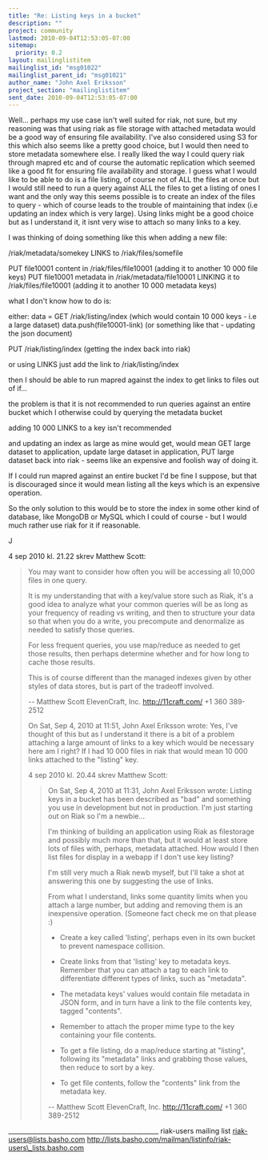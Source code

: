 ```yaml
---
title: "Re: Listing keys in a bucket"
description: ""
project: community
lastmod: 2010-09-04T12:53:05-07:00
sitemap:
  priority: 0.2
layout: mailinglistitem
mailinglist_id: "msg01022"
mailinglist_parent_id: "msg01021"
author_name: "John Axel Eriksson"
project_section: "mailinglistitem"
sent_date: 2010-09-04T12:53:05-07:00
---
```



Well... perhaps my use case isn't well suited for riak, not sure, but my 
reasoning was that using riak as file storage with attached
metadata would be a good way of ensuring file availability. I've also 
considered using S3 for this which also seems like a pretty
good choice, but I would then need to store metadata somewhere else.
I really liked the way I could query riak through mapred etc and of course the 
automatic replication which seemed like a good fit
for ensuring file availability and storage. I guess what I would like to be 
able to do is a file listing, of course not of ALL the files at
once but I would still need to run a query against ALL the files to get a 
listing of ones I want and the only way this seems possible
is to create an index of the files to query - which of course leads to the 
trouble of maintaining that index (i.e updating an index which is very
large). Using links might be a good choice but as I understand it, it isnt very 
wise to attach so many links to a key.

I was thinking of doing something like this when adding a new file:

/riak/metadata/somekey LINKS to /riak/files/somefile

PUT file10001 content in /riak/files/file10001 (adding it to another 10 000 
file keys)
PUT file10001 metadata in /riak/metadata/file10001 LINKING it to 
/riak/files/file10001 (adding it to another 10 000 metadata keys)

what I don't know how to do is:

either:
data = GET /riak/listing/index (which would contain 10 000 keys - i.e a large 
dataset)
data.push(file10001-link) (or something like that - updating the json document)

PUT /riak/listing/index (getting the index back into riak)

or using LINKS just
add the link to /riak/listing/index

then I should be able to run mapred against the index to get links to files out 
of if...

the problem is that it is not recommended to run queries against an entire 
bucket which I otherwise could
by querying the metadata bucket

adding 10 000 LINKS to a key isn't recommended

and updating an index as large as mine would get, would mean GET large dataset 
to application, update
large dataset in application, PUT large dataset back into riak - seems like an 
expensive and foolish way
of doing it.

If I could run mapred against an entire bucket I'd be fine I suppose, but that 
is discouraged since it would mean
listing all the keys which is an expensive operation.

So the only solution to this would be to store the index in some other kind of 
database, like MongoDB or MySQL which
I could of course - but I would much rather use riak for it if reasonable.

J


4 sep 2010 kl. 21.22 skrev Matthew Scott:

> You may want to consider how often you will be accessing all 10,000 files in 
> one query.
> 
> It is my understanding that with a key/value store such as Riak, it's a good 
> idea to analyze what your common queries will be as long as your frequency of 
> reading vs writing, and then to structure your data so that when you do a 
> write, you precompute and denormalize as needed to satisfy those queries.
> 
> For less frequent queries, you use map/reduce as needed to get those results, 
> then perhaps determine whether and for how long to cache those results.
> 
> This is of course different than the managed indexes given by other styles of 
> data stores, but is part of the tradeoff involved.
> 
> --
> Matthew Scott
> ElevenCraft, Inc.
> http://11craft.com/
> +1 360 389-2512
> 
> 
> On Sat, Sep 4, 2010 at 11:51, John Axel Eriksson  wrote:
> Yes, I've thought of this but as I understand it there is a bit of a problem 
> attaching a large amount of links to a key which
> would be necessary here am I right? If I had 10 000 files in riak that would 
> mean 10 000 links attached to the "listing" key.
> 
> 4 sep 2010 kl. 20.44 skrev Matthew Scott:
> 
>> 
>> On Sat, Sep 4, 2010 at 11:31, John Axel Eriksson  wrote:
>> Listing keys in a bucket has been described as "bad" and something you use 
>> in development but
>> not in production. I'm just starting out on Riak so I'm a newbie...
>> 
>> I'm thinking of building an application using Riak as filestorage and 
>> possibly much more than that, but it would
>> at least store lots of files with, perhaps, metadata attached. How would I 
>> then list files for display in a webapp if
>> I don't use key listing?
>> 
>> I'm still very much a Riak newb myself, but I'll take a shot at answering 
>> this one by suggesting the use of links.
>> 
>> From what I understand, links some quantity limits when you attach a large 
>> number, but adding and removing them is an inexpensive operation. (Someone 
>> fact check me on that please :)
>> 
>> - Create a key called 'listing', perhaps even in its own bucket to prevent 
>> namespace collision.
>> 
>> - Create links from that 'listing' key to metadata keys. Remember that you 
>> can attach a tag to each link to differentiate different types of links, 
>> such as "metadata".
>> 
>> - The metadata keys' values would contain file metadata in JSON form, and in 
>> turn have a link to the file contents key, tagged "contents".
>> 
>> - Remember to attach the proper mime type to the key containing your file 
>> contents.
>> 
>> - To get a file listing, do a map/reduce starting at "listing", following 
>> its "metadata" links and grabbing those values, then reduce to sort by a key.
>> 
>> - To get file contents, follow the "contents" link from the metadata key.
>> 
>> --
>> Matthew Scott
>> ElevenCraft, Inc.
>> http://11craft.com/
>> +1 360 389-2512
>> 
>> 
> 
> 

\_\_\_\_\_\_\_\_\_\_\_\_\_\_\_\_\_\_\_\_\_\_\_\_\_\_\_\_\_\_\_\_\_\_\_\_\_\_\_\_\_\_\_\_\_\_\_
riak-users mailing list
riak-users@lists.basho.com
http://lists.basho.com/mailman/listinfo/riak-users\_lists.basho.com

